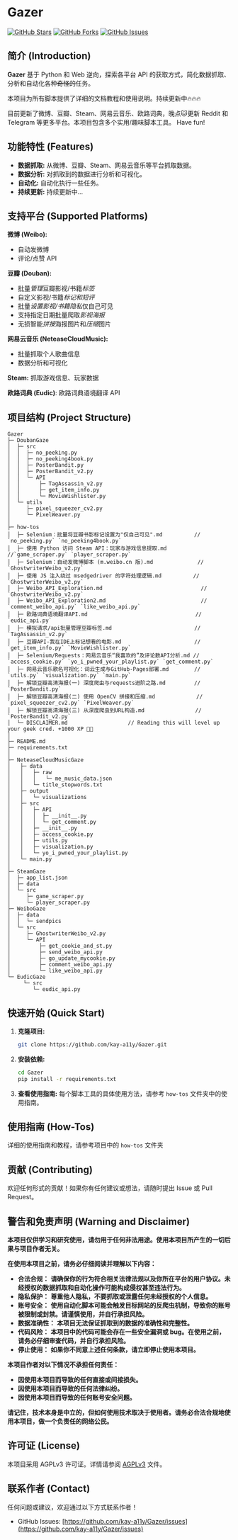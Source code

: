 # Gazer

[![GitHub Stars](https://img.shields.io/github/stars/kay-a11y/Gazer.svg?style=social&label=Star&maxAge=2592000)](https://github.com/kay-a11y/Gazer/stargazers)
[![GitHub Forks](https://img.shields.io/github/forks/kay-a11y/Gazer.svg?style=social&label=Fork&maxAge=2592000)](https://github.com/kay-a11y/Gazer/fork)
[![GitHub Issues](https://img.shields.io/github/issues/kay-a11y/Gazer.svg)](https://github.com/kay-a11y/Gazer/issues)

## 简介 (Introduction)

**Gazer** 基于 Python 和 Web 逆向，探索各平台 API 的获取方式，简化数据抓取、分析和自动化各种~~奇怪的~~任务。

本项目为所有脚本提供了详细的文档教程和使用说明。持续更新中🔥🔥🔥

目前更新了微博、豆瓣、Steam、网易云音乐、欧路词典，晚点🐱更新 Reddit 和 Telegram 等更多平台。本项目包含多个实用/趣味脚本工具。 Have fun!

## 功能特性 (Features)

*   **数据抓取:** 从微博、豆瓣、Steam、网易云音乐等平台抓取数据。
*   **数据分析:** 对抓取到的数据进行分析和可视化。
*   **自动化:** 自动化执行一些任务。
*   **持续更新:** 持续更新中...

## 支持平台 (Supported Platforms)

**微博 (Weibo):**

* 自动发微博
* 评论/点赞 API

**豆瓣 (Douban):**

* 批量*管理*豆瓣影视/书籍*标签*
* 自定义影视/书籍*标记和短评*
* 批量*设置影视/书籍隐私*仅自己可见
* 支持指定日期批量爬取*影视海报*
* 无损智能*拼接*海报图片和*压缩*图片

**网易云音乐 (NeteaseCloudMusic):**

* 批量抓取个人歌曲信息
* 数据分析和可视化

**Steam:** 抓取游戏信息、玩家数据

**欧路词典 (Eudic)**: 欧路词典语境翻译 API

## 项目结构 (Project Structure)

```
Gazer                                                                                                     
├─ DoubanGaze                                               
│  ├─ src                                                   
│  │  ├─ no_peeking.py                                      
│  │  ├─ no_peeking4book.py
│  │  ├─ PosterBandit.py
│  │  ├─ PosterBandit_v2.py                                       
│  │  └─ API
│  │      ├─ TagAssassin_v2.py                              
│  │      ├─ get_item_info.py                               
│  │      └─ MovieWishlister.py
│  └─ utils
│     ├─ pixel_squeezer_cv2.py                                     
│     └─ PixelWeaver.py
│
├─ how-tos                                                  
│  ├─ Selenium：批量将豆瓣书影标记设置为"仅自己可见".md          // `no_peeking.py` `no_peeking4book.py`
│  ├─ 使用 Python 访问 Steam API：玩家与游戏信息提取.md         //`game_scraper.py` `player_scraper.py`
│  ├─ Selenium：自动发微博脚本 (m.weibo.cn 版).md              // `GhostwriterWeibo_v2.py`
│  ├─ 使用 JS 注入绕过 msedgedriver 的字符处理逻辑.md          // `GhostwriterWeibo_v2.py`
│  ├─ Weibo_API_Exploration.md                               // `GhostwriterWeibo_v2.py`
│  ├─ Weibo_API_Exploration2.md                              // `comment_weibo_api.py` `like_weibo_api.py`
│  ├─ 欧路词典语境翻译API.md                                  // `eudic_api.py`
│  ├─ 模拟请求/api批量管理豆瓣标签.md                          // `TagAssassin_v2.py`
│  ├─ 豆瓣API-我在IDE上标记想看的电影.md                       // `get_item_info.py` `MovieWishlister.py`
│  ├─ Selenium/Requests：网易云音乐“我喜欢的”及评论数API分析.md // `access_cookie.py` `yo_i_pwned_your_playlist.py` `get_comment.py`
│  ├─ 网易云音乐歌名可视化：词云生成与GitHub-Pages部署.md        // `utils.py` `visualization.py` `main.py`
│  ├─ 解锁豆瓣高清海报(一) 深度爬虫与requests进阶之路.md         // `PosterBandit.py`
│  ├─ 解锁豆瓣高清海报(二) 使用 OpenCV 拼接和压缩.md             // `pixel_squeezer_cv2.py` `PixelWeaver.py`
│  ├─ 解锁豆瓣高清海报(三) 从深度爬虫到URL构造.md                // `PosterBandit_v2.py`
│  └─ DISCLAIMER.md                   // Reading this will level up your geek cred. +1000 XP 🫰🏻  
│                                                 
├─ README.md
├─ requirements.txt
│
├─ NeteaseCloudMusicGaze
│   ├─ data
│   │   ├─ raw
│   │   │   └─ me_music_data.json
│   │   └─ title_stopwords.txt
│   ├─ output
│   │   └─ visualizations
│   ├─ src
│   │   ├─ API
│   │   │  ├─ __init__.py                  
│   │   │  └─ get_comment.py
│   │   ├─ __init__.py                   
│   │   ├─ access_cookie.py                                              
│   │   ├─ utils.py 
│   │   ├─ visualization.py    
│   │   └─ yo_i_pwned_your_playlist.py    
│   └─ main.py                           
│                                                
├─ SteamGaze                                                
│  ├─ app_list.json                                         
│  ├─ data                                                  
│  └─ src                                                   
│     ├─ game_scraper.py                                    
│     └─ player_scraper.py                                  
├─ WeiboGaze                                                
│  ├─ data                                                  
│  │  └─ sendpics                                           
│  └─ src                                                   
│     ├─ GhostwriterWeibo_v2.py                             
│     └─ API                                                
│         ├─ get_cookie_and_st.py                           
│         ├─ send_weibo_api.py                             
│         ├─ go_update_mycookie.py                          
│         ├─ comment_weibo_api.py                           
│         └─ like_weibo_api.py                              
└─ EudicGaze
     └─ src                                                 
        └─ eudic_api.py                                     
```

## 快速开始 (Quick Start)

1. **克隆项目:**
    ```bash
    git clone https://github.com/kay-a11y/Gazer.git
    ```
2. **安装依赖:**
    ```bash
    cd Gazer
    pip install -r requirements.txt
    ```
3. **查看使用指南:**  每个脚本工具的具体使用方法，请参考 `how-tos` 文件夹中的使用指南。

## 使用指南 (How-Tos)

详细的使用指南和教程，请参考项目中的 `how-tos` 文件夹

## 贡献 (Contributing)

欢迎任何形式的贡献！如果你有任何建议或想法，请随时提出 Issue 或 Pull Request。

## **警告和免责声明 (Warning and Disclaimer)**

**本项目仅供学习和研究使用，请勿用于任何非法用途。使用本项目所产生的一切后果与项目作者无关。**

**在使用本项目之前，请务必仔细阅读并理解以下内容：**

*   **合法合规：** **请确保你的行为符合相关法律法规以及你所在平台的用户协议。未经授权的数据抓取和自动化操作可能构成侵权甚至违法行为。**
*   **隐私保护：** **尊重他人隐私，不要抓取或泄露任何未经授权的个人信息。**
*   **账号安全：** **使用自动化脚本可能会触发目标网站的反爬虫机制，导致你的账号被限制或封禁。请谨慎使用，并自行承担风险。**
*   **数据准确性：** **本项目无法保证抓取到的数据的准确性和完整性。**
*   **代码风险：** **本项目中的代码可能会存在一些安全漏洞或 bug。在使用之前，请务必仔细审查代码，并自行承担风险。**
*   **停止使用：** **如果你不同意上述任何条款，请立即停止使用本项目。**

**本项目作者对以下情况不承担任何责任：**

*   **因使用本项目而导致的任何直接或间接损失。**
*   **因使用本项目而导致的任何法律纠纷。**
*   **因使用本项目而导致的任何账号安全问题。**
<!-- <a href="https://kutt.it/65Lu8D">HL</a> -->

**请记住，技术本身是中立的，但如何使用技术取决于使用者。请务必合法合规地使用本项目，做一个负责任的网络公民。**

## 许可证 (License)

本项目采用 AGPLv3 许可证。详情请参阅 [AGPLv3](LICENSE) 文件。

## 联系作者 (Contact)

任何问题或建议，欢迎通过以下方式联系作者！

*   GitHub Issues: [https://github.com/kay-a11y/Gazer/issues](https://github.com/kay-a11y/Gazer/issues)
